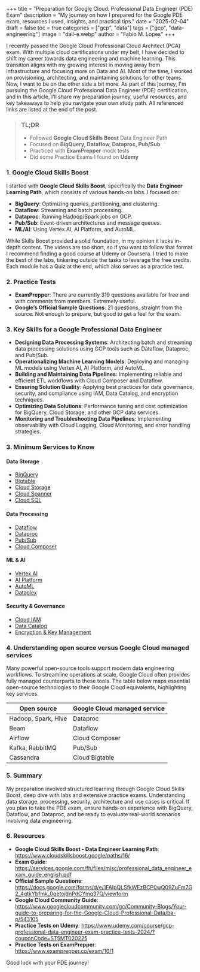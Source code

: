 +++
title = "Preparation for Google Cloud: Professional Data Engineer (PDE) Exam"
description = "My journey on how I prepared for the Google PDE exam, resources I used, insights, and practical tips."
date = "2025-02-04"
draft = false
toc = true
categories = ["gcp", "data"]
tags = ["gcp", "data-engineering"]
image = "dall-e.webp"
author = "Fabio M. Lopes"
+++

I recently passed the Google Cloud Professional Cloud Architect (PCA) exam. With multiple cloud certifications under my belt, I have decided to shift my career towards data engineering and machine learning. This transition aligns with my growing interest in moving away from infrastructure and focusing more on Data and AI. Most of the time, I worked on provisioning, architecting, and maintaining solutions for other teams. Now, I want to be on the other side a bit more. As part of this journey, I'm pursuing the Google Cloud Professional Data Engineer (PDE) certification, and in this article, I’ll share my preparation journey, useful resources, and key takeaways to help you navigate your own study path. All referenced links are listed at the end of the post.

> ### TL;DR
> - Followed **Google Cloud Skills Boost** Data Engineer Path
> - Focused on **BigQuery, Dataflow, Dataproc, Pub/Sub**
> - Practiced with **ExamPrepper** mock tests
> - Did some Practice Exams I found on **Udemy**

### 1. Google Cloud Skills Boost

I started with **Google Cloud Skills Boost**, specifically the **Data Engineer Learning Path**, which consists of various hands-on labs. I focused on:

- **BigQuery**: Optimizing queries, partitioning, and clustering.
- **Dataflow**: Streaming and batch processing.
- **Dataproc**: Running Hadoop/Spark jobs on GCP.
- **Pub/Sub**: Event-driven architectures and message queues.
- **ML/AI**: Using Vertex AI, AI Platform, and AutoML.

While Skills Boost provided a solid foundation, in my opinion it lacks in-depth content. The videos are too short, so if you want to follow that format I recommend finding a good course at Udemy or Coursera. I tried to make the best of the labs, tinkering outside the tasks to leverage the free credits. Each module has a Quiz at the end, which also serves as a practice test.

### 2. Practice Tests

- **ExamPrepper**: There are currently 319 questions available for free and with comments from members. Extremely useful.
- **Google’s Official Sample Questions**: 21 questions, straight from the source. Not enough to prepare, but good to get a feel for the exam.

### 3. Key Skills for a Google Professional Data Engineer

- **Designing Data Processing Systems**: Architecting batch and streaming data processing solutions using GCP tools such as Dataflow, Dataproc, and Pub/Sub.
- **Operationalizing Machine Learning Models**: Deploying and managing ML models using Vertex AI, AI Platform, and AutoML.
- **Building and Maintaining Data Pipelines**: Implementing reliable and efficient ETL workflows with Cloud Composer and Dataflow.
- **Ensuring Solution Quality**: Applying best practices for data governance, security, and compliance using IAM, Data Catalog, and encryption techniques.
- **Optimizing Data Solutions**: Performance tuning and cost optimization for BigQuery, Cloud Storage, and other GCP data services.
- **Monitoring and Troubleshooting Data Pipelines**: Implementing observability with Cloud Logging, Cloud Monitoring, and error handling strategies.

### 3. Minimum Services to Know

#### Data Storage
- [BigQuery](https://cloud.google.com/bigquery)
- [Bigtable](https://cloud.google.com/bigtable)
- [Cloud Storage](https://cloud.google.com/storage?hl=en)
- [Cloud Spanner](https://cloud.google.com/spanner)
- [Cloud SQL](https://cloud.google.com/sql)

#### Data Processing
- [Dataflow](https://cloud.google.com/products/dataflow)
- [Dataproc](https://cloud.google.com/dataproc)
- [Pub/Sub](https://cloud.google.com/pubsub/docs/overview)
- [Cloud Composer](https://cloud.google.com/composer)

#### ML & AI
- [Vertex AI](https://cloud.google.com/vertex-ai)
- [AI Platform](https://cloud.google.com/products/ai)
- [AutoML](https://cloud.google.com/automl)
- [Dataplex](https://cloud.google.com/dataplex)

#### Security & Governance
- [Cloud IAM](https://cloud.google.com/security/products/iam)
- [Data Catalog](https://cloud.google.com/data-catalog/docs/concepts/overview)
- [Encryption & Key Management](https://cloud.google.com/security/products/security-key-management)

### 4. Understanding open source versus Google Cloud managed services

Many powerful open-source tools support modern data engineering workflows. To streamline operations at scale, Google Cloud often provides fully managed counterparts to these tools. The table below maps essential open-source technologies to their Google Cloud equivalents, highlighting key services.

| Open source | Google Cloud managed service |
| ------ | ------ |
| Hadoop, Spark, Hive | Dataproc |
| Beam | Dataflow |
| Airflow | Cloud Composer |
| Kafka, RabbitMQ | Pub/Sub |
| Cassandra | Cloud Bigtable |

### 5. Summary

My preparation involved structured learning through Google Cloud Skills Boost, deep dive with labs and extensive practice exams. Understanding data storage, processing, security, architecture and use cases is critical. If you plan to take the PDE exam, ensure hands-on experience with BigQuery, Dataflow, and Dataproc, and be ready to evaluate real-world scenarios involving data engineering.

### 6. Resources

- **Google Cloud Skills Boost - Data Engineer Learning Path**: https://www.cloudskillsboost.google/paths/16/
- **Exam Guide**: https://services.google.com/fh/files/misc/professional_data_engineer_exam_guide_english.pdf
- **Official Sample Questions**: https://docs.google.com/forms/d/e/1FAIpQLSfkWEzBCP0wQ09ZuFm7G2_4qtkYbfmk_0getojdnPdCYmq37Q/viewform
- **Google Cloud Community Guide**: https://www.googlecloudcommunity.com/gc/Community-Blogs/Your-guide-to-preparing-for-the-Google-Cloud-Professional-Data/ba-p/543105
- **Practice Tests on Udemy**: https://www.udemy.com/course/gcp-professional-data-engineer-exam-practice-tests-2024/?couponCode=ST5MT020225
- **Practice Tests on ExamPrepper**: https://www.examprepper.co/exam/10/1

Good luck with your PDE journey!